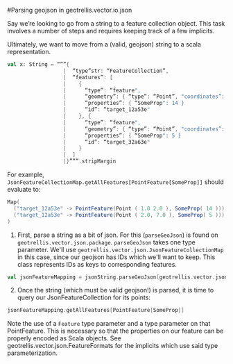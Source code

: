 #Parsing geojson in geotrellis.vector.io.json


Say we’re looking to go from a string to a feature collection object. This task involves a number of steps and requires keeping track of a few implicits.

Ultimately, we want to move from a (valid, geojson) string to a scala representation.
```Scala
val x: String = “””{
                  |  “type”str: “FeatureCollection”,
                  |  “features”: [
                  |    {
                  |      “type”: “feature",
                  |      “geometry”: { “type”: “Point”, "coordinates”: [1.0, 2.0] },
                  |      “properties”: { “SomeProp": 14 }
                  |      “id”: “target_12a53e"
                  |    }, {
                  |      “type”: “feature",
                  |      “geometry”: { “type”: “Point”, "coordinates”: [2.0, 7.0] },
                  |      “properties”: { “SomeProp": 5 }
                  |      “id”: “target_32a63e"
                  |    }
                  |  ]
                  |}”””.stripMargin
```
For example, `JsonFeatureCollectionMap.getAllFeatures[PointFeature[SomeProp]]` should evaluate to:
```Scala
Map(
  ("target_12a53e" -> PointFeature(Point ( 1.0 2.0 ), SomeProp( 14 ))),
  ("target_12a53e" -> PointFeature(Point ( 2.0, 7.0 ), SomeProp( 5 )))
)
```

1. First, parse a string as a bit of json. For this (`parseGeoJson`) is found on `geotrellis.vector.json.package`. `parseGeoJson` takes one type parameter. We'll use `geotrellis.vector.json.JsonFeatureCollectionMap` in this case, since our geojson has IDs which we'll want to keep. This class represents IDs as keys to corresponding features.
```Scala
val jsonFeatureMapping = jsonString.parseGeoJson[geotrellis.vector.json.JsonFeatureCollectionMap]
```

2. Once the string (which must be valid geojson!) is parsed, it is time to query our JsonFeatureCollection for its points:
```Scala
jsonFeatureMapping.getAllFeatures[PointFeature[SomeProp]]
```
Note the use of a `Feature` type parameter and a type parameter on that PointFeature. This is necessary so that the properties on our feature can be properly encoded as Scala objects. See geotrellis.vector.json.FeatureFormats for the implicits which use said type parameterization.